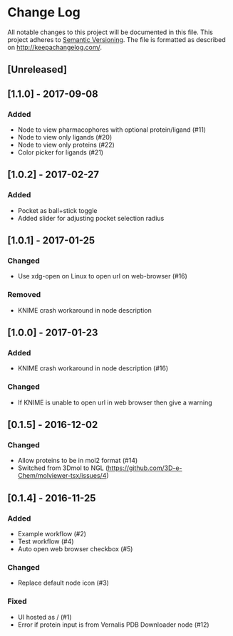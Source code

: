 # Change Log
All notable changes to this project will be documented in this file.
This project adheres to [Semantic Versioning](http://semver.org/).
The file is formatted as described on http://keepachangelog.com/.

## [Unreleased]

## [1.1.0] - 2017-09-08

### Added

- Node to view pharmacophores with optional protein/ligand (#11)
- Node to view only ligands (#20)
- Node to view only proteins (#22)
- Color picker for ligands (#21)

## [1.0.2] - 2017-02-27

### Added

- Pocket as ball+stick toggle
- Added slider for adjusting pocket selection radius

## [1.0.1] - 2017-01-25

### Changed

* Use xdg-open on Linux to open url on web-browser (#16)

### Removed

* KNIME crash workaround in node description

## [1.0.0] - 2017-01-23

### Added

* KNIME crash workaround in node description (#16)

### Changed

* If KNIME is unable to open url in web browser then give a warning

## [0.1.5] - 2016-12-02

### Changed

* Allow proteins to be in mol2 format (#14)
* Switched from 3Dmol to NGL (https://github.com/3D-e-Chem/molviewer-tsx/issues/4)

## [0.1.4] - 2016-11-25

### Added

* Example workflow (#2)
* Test workflow (#4)
* Auto open web browser checkbox (#5)

### Changed

* Replace default node icon (#3)

### Fixed

* UI hosted as / (#1)
* Error if protein input is from Vernalis PDB Downloader node (#12) 
